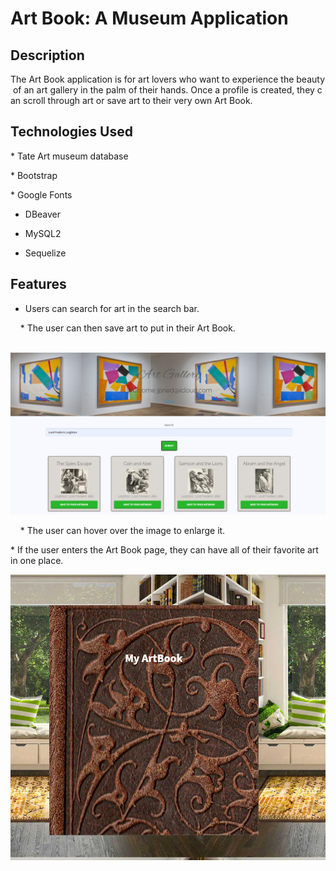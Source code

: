 # Art Book: A Museum Application

## Description
The Art Book application is for art lovers who want to experience the beauty of an art gallery in the palm of their hands. Once a profile is created, they can scroll through art or save art to their very own Art Book. 

## Technologies Used
* Tate Art museum database

* Bootstrap 

* Google Fonts

* DBeaver

* MySQL2

* Sequelize

## Features
* Users can search for art in the search bar.

    * The user can then save art to put in their Art Book. 

    ![Search and Save](public/images/artgalsearch.PNG)

    * The user can hover over the image to enlarge it.

* If the user enters the Art Book page, they can have all of their favorite art in one place.

![Art Book](public/images/artbook1.PNG)

